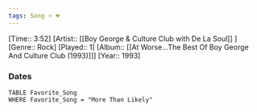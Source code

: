 ```yaml
---
tags: Song ⭐ 💔
---
```

[Time:: 3:52]
[Artist:: [[Boy George & Culture Club with De La Soul]] ]
[Genre:: Rock]
[Played:: 1]
[Album:: [[At Worse...The Best Of Boy George And Culture Club (1993)]]]
[Year:: 1993]
### Dates
````dataview
TABLE Favorite_Song
WHERE Favorite_Song = "More Than Likely"
````